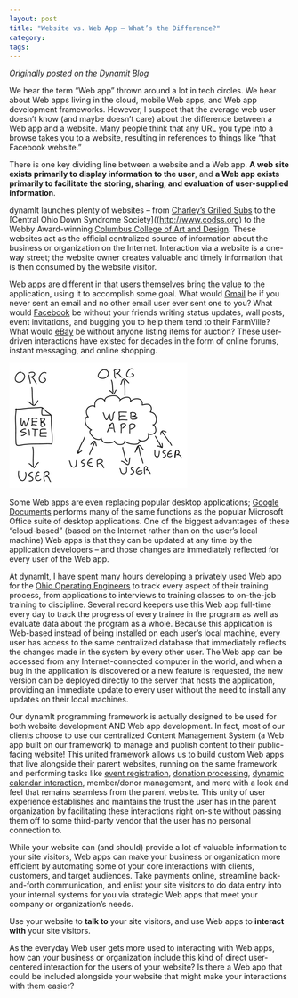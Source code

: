 ```yaml
---
layout: post
title: "Website vs. Web App – What’s the Difference?"
category:
tags:
---
```

*Originally posted on the [Dynamit Blog](http://dynomit.us/blog/)*

We hear the term “Web app” thrown around a lot in tech circles. We hear about Web apps living in the cloud, mobile Web apps, and Web app development frameworks. However, I suspect that the average web user doesn’t know (and maybe doesn’t care) about the difference between a Web app and a website. Many people think that any URL you type into a browse takes you to a website, resulting in references to things like “that Facebook website.”

There is one key dividing line between a website and a Web app. **A web site exists primarily to display information to the user**, and **a Web app exists primarily to facilitate the storing, sharing, and evaluation of user-supplied information**.

dynamIt launches plenty of websites – from [Charley’s Grilled Subs](http://www.charleys.com/) to the [Central Ohio Down Syndrome Society]((http://www.codss.org) to the Webby Award-winning [Columbus College of Art and Design](http://www.ccad.edu/). These websites act as the official centralized source of information about the business or organization on the Internet. Interaction via a website is a one-way street; the website owner creates valuable and timely information that is then consumed by the website visitor.

Web apps are different in that users themselves bring the value to the application, using it to accomplish some goal. What would [Gmail](http://www.gmail.com/) be if you never sent an email and no other email user ever sent one to you? What would [Facebook](http://www.facebook.com/) be without your friends writing status updates, wall posts, event invitations, and bugging you to help them tend to their FarmVille? What would [eBay](http://www.ebay.com/) be without anyone listing items for auction? These user-driven interactions have existed for decades in the form of online forums, instant messaging, and online shopping.

![Website vs. Web App](/assets/images/sitevsapp.png)

Some Web apps are even replacing popular desktop applications; [Google Documents](http://docs.google.com/) performs many of the same functions as the popular Microsoft Office suite of desktop applications. One of the biggest advantages of these “cloud-based” (based on the Internet rather than on the user’s local machine) Web apps is that they can be updated at any time by the application developers – and those changes are immediately reflected for every user of the Web app.

At dynamIt, I have spent many hours developing a privately used Web app for the [Ohio Operating Engineers](http://www.local18training.com/) to track every aspect of their training process, from applications to interviews to training classes to on-the-job training to discipline. Several record keepers use this Web app full-time every day to track the progress of every trainee in the program as well as evaluate data about the program as a whole. Because this application is Web-based instead of being installed on each user’s local machine, every user has access to the same centralized database that immediately reflects the changes made in the system by every other user. The Web app can be accessed from any Internet-connected computer in the world, and when a bug in the application is discovered or a new feature is requested, the new version can be deployed directly to the server that hosts the application, providing an immediate update to every user without the need to install any updates on their local machines.

Our dynamIt programming framework is actually designed to be used for both website development AND Web app development. In fact, most of our clients choose to use our centralized Content Management System (a Web app built on our framework) to manage and publish content to their public-facing website! This united framework allows us to build custom Web apps that live alongside their parent websites, running on the same framework and performing tasks like [event registration](http://www.ccad.edu/programs-of-study/continuing-education/creative-summer-workshops/workshops-grades-1-4), [donation processing](http://www.ccad.edu/donate), [dynamic calendar interaction](http://www.dynamit.us/blog/2010/03/the-power-of-google-calendar/), member/donor management, and more with a look and feel that remains seamless from the parent website. This unity of user experience establishes and maintains the trust the user has in the parent organization by facilitating these interactions right on-site without passing them off to some third-party vendor that the user has no personal connection to.

While your website can (and should) provide a lot of valuable information to your site visitors, Web apps can make your business or organization more efficient by automating some of your core interactions with clients, customers, and target audiences. Take payments online, streamline back-and-forth communication, and enlist your site visitors to do data entry into your internal systems for you via strategic Web apps that meet your company or organization’s needs.

Use your website to **talk to** your site visitors, and use Web apps to **interact with** your site visitors.

As the everyday Web user gets more used to interacting with Web apps, how can your business or organization include this kind of direct user-centered interaction for the users of your website? Is there a Web app that could be included alongside your website that might make your interactions with them easier?
